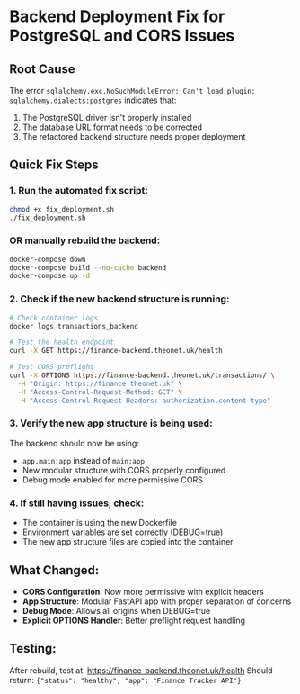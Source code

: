 # Backend Deployment Fix for PostgreSQL and CORS Issues

## Root Cause
The error `sqlalchemy.exc.NoSuchModuleError: Can't load plugin: sqlalchemy.dialects:postgres` indicates that:
1. The PostgreSQL driver isn't properly installed
2. The database URL format needs to be corrected
3. The refactored backend structure needs proper deployment

## Quick Fix Steps

### 1. Run the automated fix script:
```bash
chmod +x fix_deployment.sh
./fix_deployment.sh
```

### OR manually rebuild the backend:
```bash
docker-compose down
docker-compose build --no-cache backend  
docker-compose up -d
```

### 2. Check if the new backend structure is running:
```bash
# Check container logs
docker logs transactions_backend

# Test the health endpoint
curl -X GET https://finance-backend.theonet.uk/health

# Test CORS preflight
curl -X OPTIONS https://finance-backend.theonet.uk/transactions/ \
  -H "Origin: https://finance.theonet.uk" \
  -H "Access-Control-Request-Method: GET" \
  -H "Access-Control-Request-Headers: authorization,content-type"
```

### 3. Verify the new app structure is being used:
The backend should now be using:
- `app.main:app` instead of `main:app` 
- New modular structure with CORS properly configured
- Debug mode enabled for more permissive CORS

### 4. If still having issues, check:
- The container is using the new Dockerfile
- Environment variables are set correctly (DEBUG=true)
- The new app structure files are copied into the container

## What Changed:
- **CORS Configuration**: Now more permissive with explicit headers
- **App Structure**: Modular FastAPI app with proper separation of concerns
- **Debug Mode**: Allows all origins when DEBUG=true
- **Explicit OPTIONS Handler**: Better preflight request handling

## Testing:
After rebuild, test at: https://finance-backend.theonet.uk/health
Should return: `{"status": "healthy", "app": "Finance Tracker API"}`
